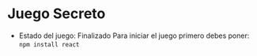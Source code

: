 <h1>Juego Secreto</h1>

- Estado del juego: Finalizado
Para iniciar el juego primero debes poner:
```npm install react```
